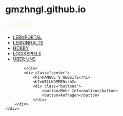 # gmzhngl.github.io
<!DOCTYPE html>
<html lang="en">
<head>
    <meta charset="UTF-8">
    <meta name="viewport" content="width=device-width,
    initial-scale=1.0">
    <title>MEINE NEUE WEBSEIT</title>
    <style>
        @import url('https://fonts.googleapis.com/css2?family=Roboto:wght@100&display=swap');

:root{
    --color_main:rgba(221, 134, 20, 0.66)
}
*{
    margin: 0;
    padding: 0;
}

.container{
    background: url('imgres?imgurl=https:%2F%2Fwww.uskudar.bel.tr%2Fuserfiles%2Fimages%2F5.png');
    height: 100vh;
    background-size: 100% 100%;
}

.container .navbar{
    width: 100%;
    height: 80px;
    background: var(--color_main);
}

.navbar .logo{
    display: inline-block;
    margin-left: 50px;
    margin-top: 20px;
}
.navbar .logo a{
    text-decoration: none;
    font-size: 30px;
    font-family: sans-serif;
    color:beige;

}


.navbar ul{
    float:right;
    margin-right: 20px;


}

.navbar ul li{
    list-style: none;
    display: inline-table;
    margin: 0 8px;
    line-height: 80px;

}

.navbar ul li a{
    color: white;
    text-decoration: none;
    font-size: 20px;
    padding: 6px 13px;
    font-family: Roboto;

}

.navbar ul li a.active,
.navbar ul li a:hover{
    background: #6d39a3;
    border-radius: 2px;
    transition: 5s;

}

.container.center{
    position:absolute ;
    top:50%;
    left:50%;
    transform: translate(-50%-50%);
    font-family: sans-serif;
    user-select: none;
}
.center h1{
    color: black;
    font-size: 70px;
    font-weight:bold;
    width: 900px;
    text-align: center;
}
.center h2{
    color: #fff;
    font-size: 50px;
    font-weight: bold;
    width:885px;
    margin-top:10px ;
    margin-left: 80px;

}
.center .buttons{
    margin:25px 270px;

}

.buttons button{
    height: 40px;
    width: 180px;
    font-size:20px;
    font-weight:bold ;

    color:#ffb3b3;
    background: var(--color_main);
    border:solid 1px red;
    cursor:pointer;
    outline: none;
    border-radius: 25px;
    transition: 5s;
}

.buttons button:hover{
    background: #fff;
}</style>
</head>
<body>
    <div class="container">
        <div class="navbar">
            <div class="logo">
                <a href="#">LOGO</a>
            </div>
            <ul>
                <li><a href="#" class="active">LERNPORTAL</a></li>
                <li><a href="#">LERNINHALTE</a></li>
                <li><a href="#">HOBBY</a></li>
                <li><a href="#">LOGIKSPIELE</a></li>
                <li><a href="#">ÜBER UNS</a></li>
            </ul>


            </div>
            <div class="center">
                <h1>HANGÜL'S WEBSITE</h1>
                <h2>WILLKOMMEN</h2>
                <div class="buttons">
                    <button>Mehr Information</button>
                    <button>Anfragen</button>
                </div>
        </div>
    </div>
</body>
</html>
